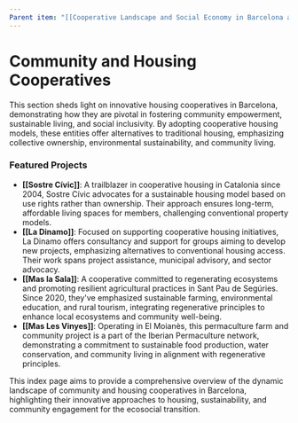 ```yaml
---
Parent item: "[[Cooperative Landscape and Social Economy in Barcelona and Catalonia]]"
---
```

# Community and Housing Cooperatives

This section sheds light on innovative housing cooperatives in Barcelona, demonstrating how they are pivotal in fostering community empowerment, sustainable living, and social inclusivity. By adopting cooperative housing models, these entities offer alternatives to traditional housing, emphasizing collective ownership, environmental sustainability, and community living.

### Featured Projects

- **[[Sostre Cívic]]**: A trailblazer in cooperative housing in Catalonia since 2004, Sostre Cívic advocates for a sustainable housing model based on use rights rather than ownership. Their approach ensures long-term, affordable living spaces for members, challenging conventional property models.
- **[[La Dinamo]]**: Focused on supporting cooperative housing initiatives, La Dinamo offers consultancy and support for groups aiming to develop new projects, emphasizing alternatives to conventional housing access. Their work spans project assistance, municipal advisory, and sector advocacy.
- **[[Mas la Sala]]**: A cooperative committed to regenerating ecosystems and promoting resilient agricultural practices in Sant Pau de Segúries. Since 2020, they've emphasized sustainable farming, environmental education, and rural tourism, integrating regenerative principles to enhance local ecosystems and community well-being.
- **[[Mas Les Vinyes]]**: Operating in El Moianès, this permaculture farm and community project is a part of the Iberian Permaculture network, demonstrating a commitment to sustainable food production, water conservation, and community living in alignment with regenerative principles.

This index page aims to provide a comprehensive overview of the dynamic landscape of community and housing cooperatives in Barcelona, highlighting their innovative approaches to housing, sustainability, and community engagement for the ecosocial transition.